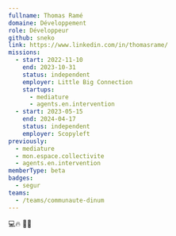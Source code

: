 ```yaml
---
fullname: Thomas Ramé
domaine: Développement
role: Développeur
github: sneko
link: https://www.linkedin.com/in/thomasrame/
missions:
  - start: 2022-11-10
    end: 2023-10-31
    status: independent
    employer: Little Big Connection
    startups:
      - mediature
      - agents.en.intervention
  - start: 2023-05-15
    end: 2024-04-17
    status: independent
    employer: Scopyleft
previously:
  - mediature
  - mon.espace.collectivite
  - agents.en.intervention
memberType: beta
badges:
  - segur
teams:
  - /teams/communaute-dinum
---
```

💻🔥     🚒💨